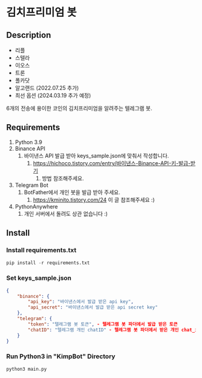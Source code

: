 # 김치프리미엄 봇

## Description
* 리플
* 스텔라
* 이오스
* 트론
* 폴카닷
* 알고랜드 (2022.07.25 추가)
* 최선 옵션 (2024.03.19 추가 예정)

6개의 전송에 용이한 코인의 김치프리미엄을 알려주는 텔레그램 봇.

## Requirements

1. Python 3.9
2. Binance API
   1. 바이낸스 API 발급 받아 keys_sample.json에 맞춰서 작성합니다.
      1. https://hichoco.tistory.com/entry/바이낸스-Binance-API-키-발급-받기
         1. 방법 참조해주세요.
3. Telegram Bot
   1. BotFather에서 개인 봇을 발급 받아 주세요.
      1. https://kminito.tistory.com/24 이 글 참조해주세요 :)
4. PythonAnywhere
   1. 개인 서버에서 돌려도 상관 없습니다 :)

## Install

### Install requirements.txt

```python
pip install -r requirements.txt
```

### Set keys_sample.json

```json
{
	"binance": { 
		"api_key": "바이낸스에서 발급 받은 api key",
		"api_secret": "바이낸스에서 발급 받은 api secret key"
	},
	"telegram": {
		"token": "텔레그램 봇 토큰", - 텔레그램 봇 파더에서 발급 받은 토큰
		"chatID": "텔레그램 개인 chatID" - 텔레그램 봇 파더에서 받은 개인 chat_id 값
	}
}
```

### Run Python3 in "KimpBot" Directory

```python
python3 main.py
```

